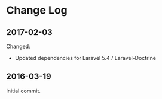 Change Log
==========

2017-02-03
----------

Changed:

 * Updated dependencies for Laravel 5.4 / Laravel-Doctrine
 
2016-03-19
----------

Initial commit.
